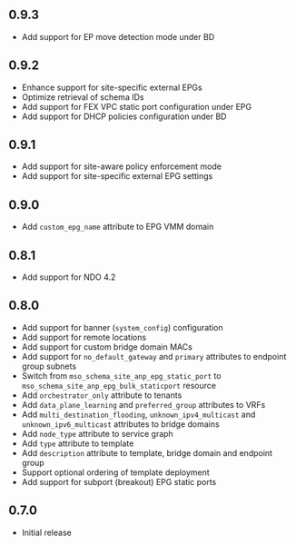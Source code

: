 ## 0.9.3

- Add support for EP move detection mode under BD

## 0.9.2

- Enhance support for site-specific external EPGs
- Optimize retrieval of schema IDs
- Add support for FEX VPC static port configuration under EPG
- Add support for DHCP policies configuration under BD

## 0.9.1

- Add support for site-aware policy enforcement mode
- Add support for site-specific external EPG settings

## 0.9.0

- Add `custom_epg_name` attribute to EPG VMM domain

## 0.8.1

- Add support for NDO 4.2

## 0.8.0

- Add support for banner (`system_config`) configuration
- Add support for remote locations
- Add support for custom bridge domain MACs
- Add support for `no_default_gateway` and `primary` attributes to endpoint group subnets
- Switch from `mso_schema_site_anp_epg_static_port` to `mso_schema_site_anp_epg_bulk_staticport` resource
- Add `orchestrator_only` attribute to tenants
- Add `data_plane_learning` and `preferred_group` attributes to VRFs
- Add `multi_destination_flooding`, `unknown_ipv4_multicast` and `unknown_ipv6_multicast` attributes to bridge domains
- Add `node_type` attribute to service graph
- Add `type` attribute to template
- Add `description` attribute to template, bridge domain and endpoint group
- Support optional ordering of template deployment
- Add support for subport (breakout) EPG static ports

## 0.7.0

- Initial release
